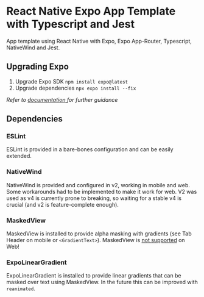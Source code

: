 # React Native Expo App Template with Typescript and Jest

App template using React Native with Expo, Expo App-Router, Typescript, NativeWind and Jest.

## Upgrading Expo

1. Upgrade Expo SDK `npm install expo@latest`
2. Upgrade dependencies `npx expo install --fix`

_Refer to [documentation ](https://docs.expo.dev/workflow/upgrading-expo-sdk-walkthrough/)for further guidance_

## Dependencies

### ESLint

ESLint is provided in a bare-bones configuration and can be easily extended.

### NativeWind

NativeWind is provided and configured in v2, working in mobile and web. Some workarounds had to be implemented to make it work for web. V2 was used as v4 is currently prone to breaking, so waiting for a stable v4 is crucial (and v2 is feature-complete enough).

### MaskedView

MaskedView is installed to provide alpha masking with gradients (see Tab Header on mobile or `<GradientText>`). MaskedView is [not supported](https://docs.expo.dev/versions/latest/sdk/masked-view/) on Web!

### ExpoLinearGradient

ExpoLinearGradient is installed to provide linear gradients that can be masked over text using MaskedView. In the future this can be improved with `reanimated`.

